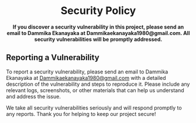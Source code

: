 <h1 align="center">Security Policy</h1>

<p align="center">
  <strong>If you discover a security vulnerability in this project, please send an email to Dammika Ekanayaka at Dammikaekanayaka1980@gmail.com. All security vulnerabilities will be promptly addressed.</strong>
</p>

## Reporting a Vulnerability

To report a security vulnerability, please send an email to Dammika Ekanayaka at Dammikaekanayaka1980@gmail.com with a detailed description of the vulnerability and steps to reproduce it. Please include any relevant logs, screenshots, or other materials that can help us understand and address the issue. 

We take all security vulnerabilities seriously and will respond promptly to any reports. Thank you for helping to keep our project secure!

